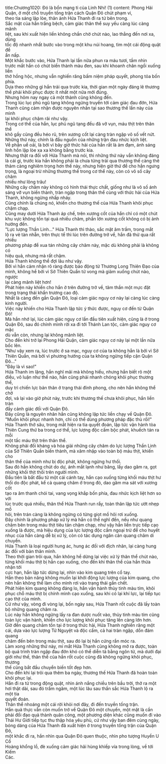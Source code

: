 title:Chương1020: Đó là bổn mạng ti của Linh Nhi! (1)
content:
Phong Hải Quận, ở một chỗ truyền tống trận cách Quận Đô chút phạm vi,<br>theo tia sáng lập lòe, thân ảnh Hứa Thanh đi ra từ bên trong.<br>Sắc mặt của hắn trắng bệch, cảm giác thân thể suy yếu càng lúc càng mãnh<br>liệt, sau khi xuất hiện liền không chần chờ chút nào, lao thẳng đến nơi xa, dùng<br>tốc độ nhanh nhất bước vào trong một khu núi hoang, tìm một cái động quật để<br>ẩn nấp.<br>Một khắc bước vào, Hứa Thanh lại lần nữa phun ra máu tươi, tầm nhìn<br>trước mắt hắn có chút biến thành màu đen, sau khi khoanh chân ngồi xuống liền<br>thở hồng hộc, nhưng vẫn nghiến răng bấm niệm pháp quyết, phong tỏa bốn<br>phía.<br>Dựa theo những gì hắn trải qua trước kia, thời gian một ngày đáng lẽ thương<br>thế phải khôi phục được ít nhất một nửa mới đúng.<br>Nhưng hôm nay ngay cả một thành cũng không đến.<br>Trong lúc lục phủ ngũ tạng không ngừng truyền tới cảm giác đau đớn, Hứa<br>Thanh cũng cảm nhận được nguyên nhân tại sao thương thế lần này của mình<br>lại khôi phục chậm rãi như vậy.<br>Trong cơ thể của hắn, lục phủ ngũ tạng đều đã vỡ vụn, máu thịt trên thân thể<br>khô gầy cũng đều héo rũ, trên xương cốt lại càng tràn ngập vô số vết nứt.<br>Những thứ này, chính là đầu nguồn của những trận đau nhức kịch liệt.<br>Về phần uể oải, là bởi vì bây giờ thức hải của hắn rất là ảm đạm, ánh sáng<br>linh hồn lập lòe xa xa không bằng trước kia.<br>Nhưng thật ra đối với Hứa Thanh mà nói, thì những thứ này vẫn không đáng<br>là cái gì, trước kia hắn không phải là chưa từng trải qua thương thế càng thê<br>thảm càng nghiêm trọng hơn thế này, nhưng hiện giờ thứ để cho hắn ngưng<br>trọng, là ngoại trừ những thương thế trong cơ thể này, còn có vô số cây châm<br>nhiều như lông trâu!<br>Những cây châm này không có hình thái thực chất, giống như là vô số ánh<br>sáng vỡ vụn biến thành, tràn ngập trong thân thể cùng với thức hải của Hứa<br>Thanh, không ngừng nhấp nháy.<br>Cũng chính là chúng nó, khiến cho thương thế của Hứa Thanh khôi phục<br>chậm chạp.<br>Cũng may dưới Hứa Thanh áp chế, trên xương cốt của hắn chỉ có một chút<br>khu vực không tồn tại quá nhiều châm, phần lớn xương cốt không có bị ảnh<br>hướng đến.<br>"Lực lượng Thần Linh..." Hứa Thanh thì thào, sắc mặt âm trầm, trong mắt<br>lộ ra vẻ tàn nhẫn, trên thực tế thì lúc trên đường trở về, hắn đã thử qua rất nhiều<br>phương pháp để xua tán những cây châm này, mặc dù không phải là không có<br>hiệu quả, nhưng mà rất chậm.<br>Hứa Thanh không thể đợi lâu như vậy.<br>Bởi vì hắn cảm nhận rõ ràng được báo động từ Thương Long Thiên Đạo của<br>mình, không hề bởi vì Sở Thiên Quần tử vong mà giảm xuống chút nào, ngược<br>lại càng mãnh liệt hơn!<br>Phát hiện này khiến cho hắn ở trên đường trở về, tâm thần một mực đặt<br>trong trạng thái khẩn trương cao độ.<br>Nhất là càng đến gần Quận Đô, loại cảm giác nguy cơ này lại càng lúc càng<br>kinh người.<br>Việc này khiến cho Hứa Thanh lập tức ý thức được, nguy cơ đến từ Quận<br>Đô!<br>Mà hắn nhớ lại, lúc cảm giác nguy cơ lần đầu tiên xuất hiện, cũng là ở trong<br>Quận Đô, sau đó chính mình rời xa đi tới Thánh Lan tộc, cảm giác nguy cơ mặc<br>dù vẫn còn, nhưng lại không mãnh liệt.<br>Cho đến khi trở lại Phong Hải Quận, cảm giác nguy cơ này lại một lần nữa<br>bốc lên.<br>"Như vậy xem ra, lúc trước ở sa mạc, nguy cơ của ta không hẳn là bởi vì Sở<br>Thiên Quần, mà bởi vì phương hướng của ta không ngừng tiếp cận Quận Đô..."<br>"Đây là vì sao!"<br>Hứa Thanh im lặng, hắn nghĩ mãi mà không hiểu, nhưng hắn biết rõ một<br>điều, vô luận như thế nào, hắn cũng phải nhanh chóng khôi phục thương thế,<br>duy trì chiến lực bản thân ở trạng thái đỉnh phong, cho nên hắn không thể chờ<br>đợi, vả lại vào giờ phút này, trước khi thương thế chưa khôi phục, hắn liền tràn<br>đầy cảnh giác đối với Quận Đô.<br>Đây cũng là nguyên nhân hắn cũng không lập tức liền chạy về Quận Đô.<br>"Muốn khôi phục nhanh hơn, chỉ có thể dùng phương pháp đặc thù rồi!"<br>Hứa Thanh thở sâu, trong mắt hiện ra tia quyết đoán, lập tức vận hành tòa<br>Thiên Cung thứ ba trong cơ thể, lực lượng độc cấm bộc phát, khuếch tán ra mỗi<br>một tấc máu thịt trên thân thể.<br>Không phải đối kháng và hóa giải những cây châm do lực lượng Thần Linh<br>của Sở Thiên Quần biến thành, mà xâm nhập vào toàn bộ máu thịt, khiến cho<br>thân thể của mình như bị độc phát, không ngừng hư thối.<br>Sau đó hắn không chút do dự, ánh mắt lạnh như băng, lấy dao găm ra, gọt<br>những khối thịt thối trên người mình.<br>Đầu tiên là bắt đầu từ một cái cánh tay, hắn cạo xuống từng khối máu thịt hư<br>thối do độc phát, kể cả quang châm ở trong đó, dao găm ma sát với xương cốt<br>tạo ra âm thanh chói tai, vang vọng khắp bốn phía, đau nhức kịch liệt hơn so với<br>lúc trước quá nhiều, thân thể Hứa Thanh run rẩy, toàn thân lập tức ướt nhẹp mồ<br>hôi, trên trán càng là không ngừng có từng giọt mồ hôi rơi xuống.<br>Đây chính là phương pháp xử lý mà hắn có thể nghĩ đến, nếu như quang<br>châm bên trong máu thịt tiêu tán chậm chạp, như vậy hắn liền trực tiếp cạo<br>xuống là được, mà hiệu dụng của lực lượng độc cấm ngoại trừ để cho huyết<br>nhục của hắn càng dễ bị xử lý, còn có tác dụng ngăn cản quang châm di chuyển.<br>Hứa Thanh là loại người hung ác, hung ác đối với địch nhân, lại càng hung<br>ác đối với bản thân mình.<br>Theo thời gian trôi qua, hắn không hề dừng lại việc xử lý thân thể chút nào,<br>từng khối máu thịt bị hắn cạo xuống, cho đến khi thân thể của hắn thừa nhận tới<br>cực hạn, hắn lập tức dừng lại, nhìn vào kim quang trên cổ tay.<br>Hắn theo bản năng không muốn lại khởi động lực lượng của kim quang, cho<br>nên hắn không thể làm cho mình rơi vào trạng thái gần chết.<br>Phát hiện kim quang không đáng lo, hắn vận hành thủy tinh màu tím, khôi<br>phục chỗ máu thịt bị chính mình cạo xuống, sau khi có lại khí lực, lại tiếp tục<br>cạo thịt của mình.<br>Cứ như vậy, vòng đi vòng lại, bốn ngày sau, Hứa Thanh rốt cuộc đã lấy toàn<br>bộ những quang châm ra.<br>Lúc này hắn không ngừng lấy ra đan dược nuốt vào, thủy tinh màu tím cũng<br>toàn lực vận hành, khiến cho lực lượng khôi phục tăng lên càng lớn hơn.<br>Giờ đến quang châm tồn tại ở trong thức hải, Hứa Thanh nghiến răng một<br>cái, dựa vào lực lượng Tử Nguyệt và độc cấm, cả hai tràn ngập, dồn đám quang<br>châm đến bên trong máu thịt, sau đó lại bị hắn cứng rắn móc ra.<br>Làm xong những thứ này, mí mắt Hứa Thanh cũng không mở ra được, toàn<br>bộ quá trình tràn ngập đau đớn khó có thể diễn tả bằng ngôn từ, mà dưới đại<br>giới như thế, thân thể của hắn rốt cuộc cũng đã không ngừng khôi phục, thương<br>thế cũng bắt đầu chuyển biến tốt đẹp hơn.<br>Cho đến khi lại trôi qua thêm ba ngày, thương thế Hứa Thanh đã hoàn toàn<br>khôi phục lại.<br>Hắn đi ra từ trong động quật, nhìn ánh nắng chiều trên bầu trời, thở ra một<br>hơi thật dài, sau đó trầm ngâm, một lúc lâu sau thần sắc Hứa Thanh lộ ra một tia<br>quyết đoán.<br>Thân thể nhoáng một cái rời khỏi nơi đây, đi đến truyền tống trận.<br>Hắn quả thực vẫn còn muốn trở về Quận Đô một chuyến, một mặt là cần<br>phải đổi đạo quả thành quân công, một phương diện khác cũng muốn đi vào<br>Thái Hư Giới tiếp tục thu thập hóa yêu phù, cứ như vậy ban đêm cùng ngày,<br>bóng dáng của Hứa Thanh đã xuất hiện ở trong truyền tống trận của Quận Đô,<br>một khắc đi ra, hắn nhìn qua Quận Đô quen thuộc, nhìn pho tượng Huyền U Cổ<br>Hoàng khổng lồ, đè xuống cảm giác hãi hùng khiếp vía trong lòng, về tới Kiếm<br>Các.